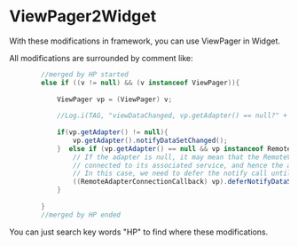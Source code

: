 # ViewPager2Widget
With these modifications in framework, you can use ViewPager in Widget.

All modifications are surrounded by comment like:
```Java
        //merged by HP started
        else if ((v != null) && (v instanceof ViewPager)){
            
            ViewPager vp = (ViewPager) v;
            
            //Log.i(TAG, "viewDataChanged, vp.getAdapter() == null?" + (vp.getAdapter() == null));
            
            if(vp.getAdapter() != null){
                vp.getAdapter().notifyDataSetChanged();
            }  else if (vp.getAdapter() == null && vp instanceof RemoteAdapterConnectionCallback) {
                // If the adapter is null, it may mean that the RemoteViewsAapter has not yet
                // connected to its associated service, and hence the adapter hasn't been set.
                // In this case, we need to defer the notify call until it has been set.
                ((RemoteAdapterConnectionCallback) vp).deferNotifyDataSetChanged();
            }
            
        }
        //merged by HP ended 
```
You can just search key words "HP" to find where these modifications.
